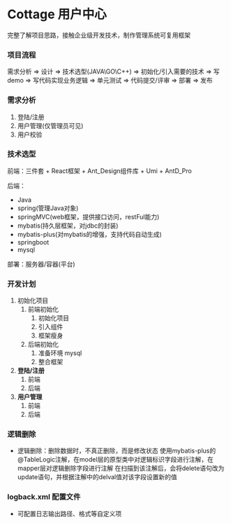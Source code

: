 # Cottage 用户中心
完整了解项目思路，接触企业级开发技术，制作管理系统可复用框架

### 项目流程
需求分析 => 设计 => 技术选型(JAVA\GO\C++) => 初始化/引入需要的技术 => 写demo => 写代码实现业务逻辑 => 单元测试 => 代码提交/评审 => 部署 => 发布

### 需求分析
1. 登陆/注册
2. 用户管理(仅管理员可见)
3. 用户校验

### 技术选型
前端：三件套 + React框架 + Ant_Design组件库 + Umi + AntD_Pro

后端：
- Java 
- spring(管理Java对象)
- springMVC(web框架，提供接口访问，restFul能力) 
- mybatis(持久层框架，对jdbc的封装)
- mybatis-plus(对mybatis的增强，支持代码自动生成)
- springboot 
- mysql

部署：服务器/容器(平台)

### 开发计划
1. 初始化项目
	1. 前端初始化
	   1. 初始化项目
       2. 引入组件
       3. 框架瘦身
	2. 后端初始化
       1. 准备环境 mysql
       2. 整合框架
2. **登陆/注册**
	1. 前端
	2. 后端
3. **用户管理**
	1. 前端
	2. 后端

### 逻辑删除
- 逻辑删除：删除数据时，不真正删除，而是修改状态
使用mybatis-plus的@TableLogic注解，在model层的原型类中对逻辑标识字段进行注解，在mapper层对逻辑删除字段进行注解
在扫描到该注解后，会将delete语句改为update语句，并根据注解中的delval值对该字段设置新的值

### logback.xml 配置文件
- 可配置日志输出路径、格式等自定义项